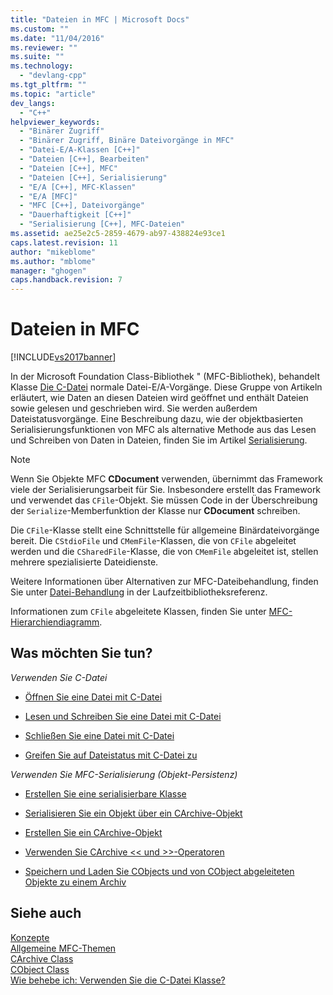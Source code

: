 ```yaml
---
title: "Dateien in MFC | Microsoft Docs"
ms.custom: ""
ms.date: "11/04/2016"
ms.reviewer: ""
ms.suite: ""
ms.technology: 
  - "devlang-cpp"
ms.tgt_pltfrm: ""
ms.topic: "article"
dev_langs: 
  - "C++"
helpviewer_keywords: 
  - "Binärer Zugriff"
  - "Binärer Zugriff, Binäre Dateivorgänge in MFC"
  - "Datei-E/A-Klassen [C++]"
  - "Dateien [C++], Bearbeiten"
  - "Dateien [C++], MFC"
  - "Dateien [C++], Serialisierung"
  - "E/A [C++], MFC-Klassen"
  - "E/A [MFC]"
  - "MFC [C++], Dateivorgänge"
  - "Dauerhaftigkeit [C++]"
  - "Serialisierung [C++], MFC-Dateien"
ms.assetid: ae25e2c5-2859-4679-ab97-438824e93ce1
caps.latest.revision: 11
author: "mikeblome"
ms.author: "mblome"
manager: "ghogen"
caps.handback.revision: 7
---
```

# Dateien in MFC
[!INCLUDE[vs2017banner](../assembler/inline/includes/vs2017banner.md)]

In der Microsoft Foundation Class\-Bibliothek " \(MFC\-Bibliothek\), behandelt Klasse [Die C\-Datei](../mfc/reference/cfile-class.md) normale Datei\-E\/A\-Vorgänge.  Diese Gruppe von Artikeln erläutert, wie Daten an diesen Dateien wird geöffnet und enthält Dateien sowie gelesen und geschrieben wird.  Sie werden außerdem Dateistatusvorgänge.  Eine Beschreibung dazu, wie der objektbasierten Serialisierungsfunktionen von MFC als alternative Methode aus das Lesen und Schreiben von Daten in Dateien, finden Sie im Artikel [Serialisierung](../mfc/serialization-in-mfc.md).  
  
> [!NOTE]
>  Wenn Sie Objekte MFC **CDocument** verwenden, übernimmt das Framework viele der Serialisierungsarbeit für Sie.  Insbesondere erstellt das Framework und verwendet das `CFile`\-Objekt.  Sie müssen Code in der Überschreibung der `Serialize`\-Memberfunktion der Klasse nur **CDocument** schreiben.  
  
 Die `CFile`\-Klasse stellt eine Schnittstelle für allgemeine Binärdateivorgänge bereit.  Die `CStdioFile` und `CMemFile`\-Klassen, die von `CFile` abgeleitet werden und die `CSharedFile`\-Klasse, die von `CMemFile` abgeleitet ist, stellen mehrere spezialisierte Dateidienste.  
  
 Weitere Informationen über Alternativen zur MFC\-Dateibehandlung, finden Sie unter [Datei\-Behandlung](../c-runtime-library/file-handling.md) in der Laufzeitbibliotheksreferenz.  
  
 Informationen zum `CFile` abgeleitete Klassen, finden Sie unter [MFC\-Hierarchiendiagramm](../mfc/hierarchy-chart.md).  
  
## Was möchten Sie tun?  
 *Verwenden Sie C\-Datei*  
  
-   [Öffnen Sie eine Datei mit C\-Datei](../mfc/opening-files.md)  
  
-   [Lesen und Schreiben Sie eine Datei mit C\-Datei](../mfc/reading-and-writing-files.md)  
  
-   [Schließen Sie eine Datei mit C\-Datei](../mfc/closing-files.md)  
  
-   [Greifen Sie auf Dateistatus mit C\-Datei zu](../mfc/accessing-file-status.md)  
  
 *Verwenden Sie MFC\-Serialisierung \(Objekt\-Persistenz\)*  
  
-   [Erstellen Sie eine serialisierbare Klasse](../mfc/serialization-making-a-serializable-class.md)  
  
-   [Serialisieren Sie ein Objekt über ein CArchive\-Objekt](../mfc/serialization-serializing-an-object.md)  
  
-   [Erstellen Sie ein CArchive\-Objekt](../mfc/two-ways-to-create-a-carchive-object.md)  
  
-   [Verwenden Sie CArchive \<\< und \>\>\-Operatoren](../mfc/using-the-carchive-output-and-input-operators.md)  
  
-   [Speichern und Laden Sie CObjects und von CObject abgeleiteten Objekte zu einem Archiv](../mfc/storing-and-loading-cobjects-via-an-archive.md)  
  
## Siehe auch  
 [Konzepte](../mfc/mfc-concepts.md)   
 [Allgemeine MFC\-Themen](../mfc/general-mfc-topics.md)   
 [CArchive Class](../mfc/reference/carchive-class.md)   
 [CObject Class](../mfc/reference/cobject-class.md)   
 [Wie behebe ich: Verwenden Sie die C\-Datei Klasse?](http://go.microsoft.com/fwlink/?LinkId=128046)